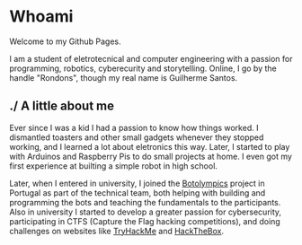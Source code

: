 # Whoami

Welcome to my Github Pages. 

I am a student of eletrotecnical and computer engineering with a passion for programming, robotics, cyberecurity and storytelling. Online, I go by the handle "Rondons", though my real name is Guilherme Santos.

## ./ A little about me

Ever since I was a kid I had a passion to know how things worked. I dismantled toasters and other small gadgets whenever they stopped working, and I learned a lot about eletronics this way. Later, I started to play with Arduinos and Raspberry Pis to do small projects at home. I even got my first experience at builting a simple robot in high school.

Later, when I entered in university, I joined the [Botolympics](https://botolympics.pt/) project in Portugal as part of the technical team, both helping with building and programming the bots and teaching the fundamentals to the participants. Also in university I started to develop a greater passion for cybersecurity, participating in CTFS (Capture the Flag hacking competitions), and doing challenges on websites like [TryHackMe](https://tryhackme.com/) and [HackTheBox](https://www.hackthebox.eu/).
 
